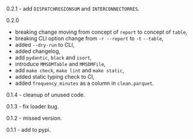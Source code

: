 0.2.1 - add `DISPATCHREGIONSUM` and `INTERCONNECTORRES`.

0.2.0
- breaking change moving from concept of `report` to concept of `table`,
- breaking CLI option change from `-r --report` to `-t` `--table`,
- added `--dry-run` to CLI,
- added changelog,
- add `pydantic`, `black` and `isort`,
- introduce `MMSDMTable` and `MMSDMFile`,
- add `make check`, `make lint` and `make static`,
- added static typing check to CI,
- added `frequency_minutes` as a column in `clean.parquet`.

0.1.4 - cleanup of unused code.

0.1.3 - fix loader bug.

0.1.2 - missed version.

0.1.1 - add to pypi.
